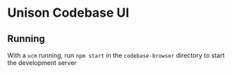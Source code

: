 Unison Codebase UI
==================

Running
-------

With a `ucm` running, run `npm start` in the `codebase-browser` directory to start the development server
